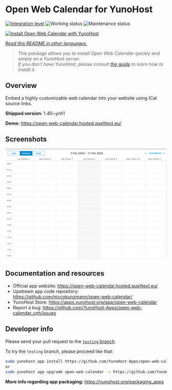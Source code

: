 <!--
N.B.: This README was automatically generated by <https://github.com/YunoHost/apps/tree/master/tools/readme_generator>
It shall NOT be edited by hand.
-->

# Open Web Calendar for YunoHost

[![Integration level](https://dash.yunohost.org/integration/open-web-calendar.svg)](https://ci-apps.yunohost.org/ci/apps/open-web-calendar/) ![Working status](https://ci-apps.yunohost.org/ci/badges/open-web-calendar.status.svg) ![Maintenance status](https://ci-apps.yunohost.org/ci/badges/open-web-calendar.maintain.svg)

[![Install Open Web Calendar with YunoHost](https://install-app.yunohost.org/install-with-yunohost.svg)](https://install-app.yunohost.org/?app=open-web-calendar)

*[Read this README in other languages.](./ALL_README.md)*

> *This package allows you to install Open Web Calendar quickly and simply on a YunoHost server.*  
> *If you don't have YunoHost, please consult [the guide](https://yunohost.org/install) to learn how to install it.*

## Overview

Embed a highly customizable web calendar into your website using ICal source links.

**Shipped version:** 1.40~ynh1

**Demo:** <https://open-web-calendar.hosted.quelltext.eu/>

## Screenshots

![Screenshot of Open Web Calendar](./doc/screenshots/screenshot.png)

## Documentation and resources

- Official app website: <https://open-web-calendar.hosted.quelltext.eu/>
- Upstream app code repository: <https://github.com/niccokunzmann/open-web-calendar/>
- YunoHost Store: <https://apps.yunohost.org/app/open-web-calendar>
- Report a bug: <https://github.com/YunoHost-Apps/open-web-calendar_ynh/issues>

## Developer info

Please send your pull request to the [`testing` branch](https://github.com/YunoHost-Apps/open-web-calendar_ynh/tree/testing).

To try the `testing` branch, please proceed like that:

```bash
sudo yunohost app install https://github.com/YunoHost-Apps/open-web-calendar_ynh/tree/testing --debug
or
sudo yunohost app upgrade open-web-calendar -u https://github.com/YunoHost-Apps/open-web-calendar_ynh/tree/testing --debug
```

**More info regarding app packaging:** <https://yunohost.org/packaging_apps>
